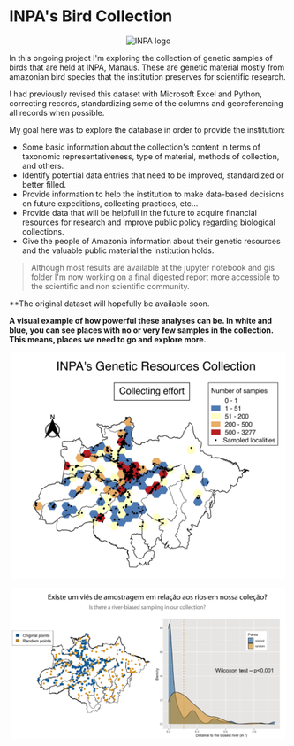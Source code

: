 # INPA's Bird Collection
<p align="center"> <img src=https://acta.inpa.gov.br/logo_inpa/COLECOES/PNG/colecoes-recursosgeneticos.png width="300" alt="INPA logo" class="center"></p>

In this ongoing project I'm exploring the collection of genetic samples of birds that are held at INPA, Manaus. These are genetic material mostly from amazonian bird species that the institution preserves for scientific research.

I had previously revised this dataset with Microsoft Excel and Python, correcting records, standardizing some of the columns and georeferencing all records when possible.

My goal here was to explore the database in order to provide the institution:

* Some basic information about the collection's content in terms of taxonomic representativeness, type of material, methods of collection, and others.
* Identify potential data entries that need to be improved, standardized or better filled.
* Provide information to help the institution to make data-based decisions on future expeditions, collecting practices, etc...
* Provide data that will be helpfull in the future to acquire financial resources for research and improve public policy regarding biological collections.
* Give the people of Amazonia information about their genetic resources and the valuable public material the institution holds.

> Although most results are available at the jupyter notebook and gis folder I'm now working on a final digested report more accessible to the scientific and non scientific community.

**The original dataset will hopefully be available soon.

**A visual example of how powerful these analyses can be. In white and blue, you can see places with no or very few samples in the collection. This means, places we need to go and explore more.**

<p align="center"> <img src=https://github.com/nnbuainain/inpa_bird_collection/blob/main/gis/results/final_maps/collecting_effort_point_count.jpg width="500" alt="INPA logo" class="center"></p>

<p align="center"> <img src=https://github.com/nnbuainain/inpa_bird_collection/blob/main/river_bias/river_bias_sampling_plate.png width="500" alt="INPA logo" class="center"></p>
